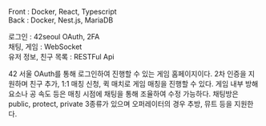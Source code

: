 Front : Docker, React, Typescript  
Back : Docker, Nest.js, MariaDB  

로그인 : 42seoul OAuth, 2FA  
채팅, 게임 : WebSocket  
유저 정보, 친구 목록 : RESTFul Api  

42 서울 OAuth를 통해 로그인하여 진행할 수 있는 게임 홈페이지이다.
2차 인증을 지원하며 친구 추가, 1:1 매칭 신청, 퀵 매치로 게임 매칭을 진행할 수 있다.
게임 내부 방해 요소나 공 속도 등은 매칭 시점에 채팅을 통해 조율하여 수정 가능하다.
채팅방은 public, protect, private 3종류가 있으며 오퍼레이터의 경우 추방, 뮤트 등을 지원한다.
